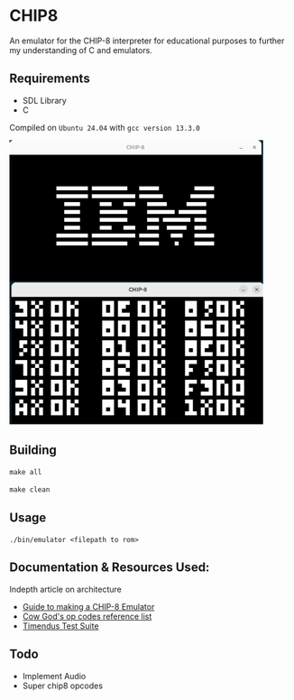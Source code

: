 # CHIP8
An emulator for the CHIP-8 interpreter for educational purposes to further
my understanding of C and emulators.

## Requirements
- SDL Library
- C

Compiled on `Ubuntu 24.04` with `gcc version 13.3.0`

<img src="imgs/Img1.png" width="450">

## Building 
`make all`

`make clean`

## Usage 
`./bin/emulator <filepath to rom>` 

## Documentation & Resources Used:
Indepth article on architecture
- [Guide to making a CHIP-8 Emulator](https://tobiasvl.github.io/blog/write-a-chip-8-emulator/)
- [Cow God's op codes reference list](http://devernay.free.fr/hacks/chip8/C8TECH10.HTM#00E0)
- [Timendus Test Suite](https://github.com/Timendus/chip8-test-suite)

## Todo  
- Implement Audio
- Super chip8 opcodes

